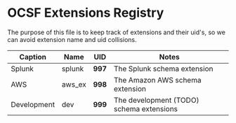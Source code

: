 # OCSF Extensions Registry
The purpose of this file is to keep track of extensions and their uid's, so we
can avoid extension name and uid collisions.

| Caption     | Name   | UID | Notes |
|-------------|--------|-----|-------|
| Splunk      | splunk | **997** | The Splunk schema extension |
| AWS         | aws_ex | **998** | The Amazon AWS schema extension |
| Development | dev    | **999** | The development (TODO) schema extensions |
